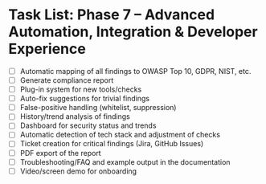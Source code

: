 # Task List: Phase 7 – Advanced Automation, Integration & Developer Experience

- [ ] Automatic mapping of all findings to OWASP Top 10, GDPR, NIST, etc.
- [ ] Generate compliance report
- [ ] Plug-in system for new tools/checks
- [ ] Auto-fix suggestions for trivial findings
- [ ] False-positive handling (whitelist, suppression)
- [ ] History/trend analysis of findings
- [ ] Dashboard for security status and trends
- [ ] Automatic detection of tech stack and adjustment of checks
- [ ] Ticket creation for critical findings (Jira, GitHub Issues)
- [ ] PDF export of the report
- [ ] Troubleshooting/FAQ and example output in the documentation
- [ ] Video/screen demo for onboarding 